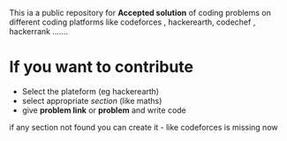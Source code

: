 

This ia a public repository for **Accepted solution** of coding problems  on different coding platforms
like codeforces , hackerearth, codechef , hackerrank .......





# If you want to contribute

* Select the plateform (eg hackerearth) 
* select appropriate *section* (like maths) 
* give **problem link** or **problem** and write code

if any section not found you can create it
    - like codeforces is missing now
